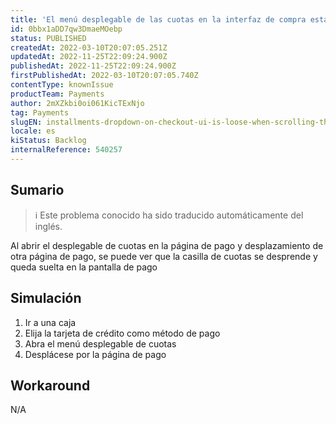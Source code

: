 ```yaml
---
title: 'El menú desplegable de las cuotas en la interfaz de compra está ''suelto'' cuando se desplaza la pantalla.'
id: 0bbx1aDD7qw3DmaeMOebp
status: PUBLISHED
createdAt: 2022-03-10T20:07:05.251Z
updatedAt: 2022-11-25T22:09:24.900Z
publishedAt: 2022-11-25T22:09:24.900Z
firstPublishedAt: 2022-03-10T20:07:05.740Z
contentType: knownIssue
productTeam: Payments
author: 2mXZkbi0oi061KicTExNjo
tag: Payments
slugEN: installments-dropdown-on-checkout-ui-is-loose-when-scrolling-the-screen
locale: es
kiStatus: Backlog
internalReference: 540257
---
```


## Sumario

>ℹ️ Este problema conocido ha sido traducido automáticamente del inglés.


Al abrir el desplegable de cuotas en la página de pago y desplazamiento de otra página de pago, se puede ver que la casilla de cuotas se desprende y queda suelta en la pantalla de pago



## Simulación



1. Ir a una caja
2. Elija la tarjeta de crédito como método de pago
3. Abra el menú desplegable de cuotas
4. Desplácese por la página de pago



## Workaround


N/A

